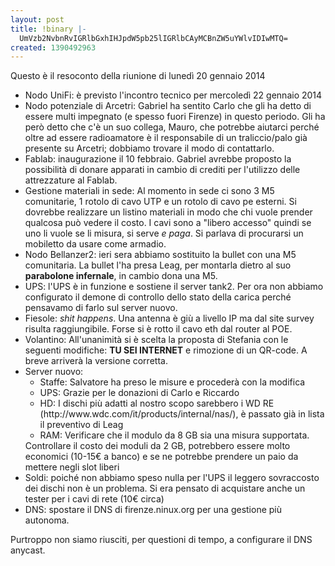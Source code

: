 ```yaml
---
layout: post
title: !binary |-
  UmVzb2NvbnRvIGRlbGxhIHJpdW5pb25lIGRlbCAyMCBnZW5uYWlvIDIwMTQ=
created: 1390492963
---
```

Questo è il resoconto della riunione di lunedì 20 gennaio 2014

<ul>
<li>Nodo UniFi: è previsto l'incontro tecnico per mercoledì 22 gennaio 2014</li>

<li>Nodo potenziale di Arcetri: Gabriel ha sentito Carlo che gli ha detto di essere multi impegnato (e spesso fuori Firenze) in questo periodo. Gli ha però detto che c'è un suo collega, Mauro, che potrebbe aiutarci perché oltre ad essere radioamatore è il responsabile di un traliccio/palo già presente su Arcetri; dobbiamo trovare il modo di contattarlo.</li>

<li>Fablab: inaugurazione il 10 febbraio. Gabriel avrebbe proposto la possibilità di donare apparati in cambio di crediti per l'utilizzo delle attrezzature al Fablab.</li>
<li>Gestione materiali in sede: Al momento in sede ci sono 3 M5 comunitarie, 1 rotolo di cavo UTP e un rotolo di cavo pe esterni. Si dovrebbe realizzare un listino materiali in modo che chi vuole prender qualcosa può vedere il costo. I cavi sono a "libero accesso" quindi se uno li vuole se li misura, si serve <em>e paga</em>. Si parlava di procurarsi un mobiletto da usare come armadio.</li>

<li>Nodo Bellanzer2: ieri sera abbiamo sostituito la bullet con una M5 comunitaria. La bullet l'ha presa Leag, per montarla dietro al suo <strong>parabolone infernale</strong>, in cambio dona una M5.</li>
<li>UPS: l'UPS è in funzione e sostiene il server tank2. Per ora non abbiamo configurato il demone di controllo dello stato della carica perché pensavamo di farlo sul server nuovo.</li>

<li>Fiesole: <cite>shit happens</cite>. Una antenna è giù a livello IP ma dal site survey risulta raggiungibile. Forse si è rotto il cavo eth dal router al POE.</li>

<li>Volantino: All'unanimità si è scelta la proposta di Stefania con le seguenti modifiche: <strong>TU SEI INTERNET</strong> e rimozione di un QR-code. A breve arriverà la versione corretta.</li>

<li>Server nuovo:
<ul>
<li>Staffe: Salvatore ha preso le misure e procederà con la modifica</li>
<li>UPS: Grazie per le donazioni di Carlo e Riccardo</li>
<li>HD: I dischi più adatti al nostro scopo sarebbero i WD RE (http://www.wdc.com/it/products/internal/nas/), è passato già in lista il preventivo di Leag</li>
<li>RAM: Verificare che il modulo da 8 GB sia una misura supportata.</li>
</ul>
Controllare il costo dei moduli da 2 GB, potrebbero essere molto economici (10-15€ a banco) e se ne potrebbe prendere un paio da mettere negli slot liberi</li>
    
<li>Soldi: poiché non abbiamo speso nulla per l'UPS il leggero sovraccosto dei dischi non è un problema. Si era pensato di acquistare anche un tester per i cavi di rete (10€ circa)</li>

<li>DNS: spostare il DNS di firenze.ninux.org per una gestione più autonoma.</li>
</ul>
Purtroppo non siamo riusciti, per questioni di tempo, a configurare il DNS anycast.
